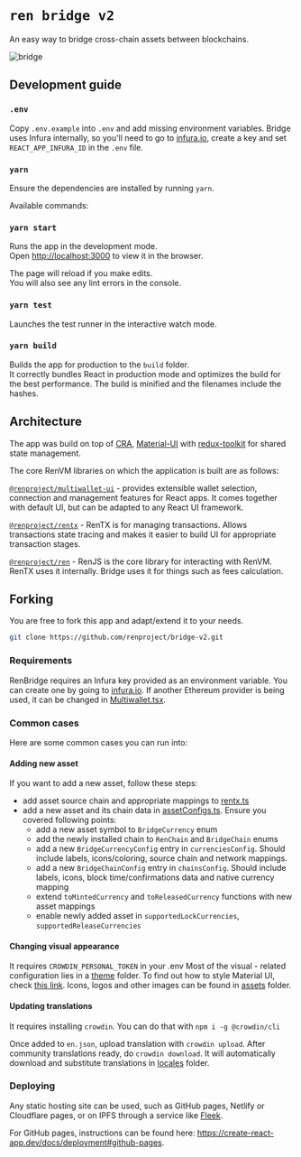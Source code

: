 # `ren bridge v2`

An easy way to bridge cross-chain assets between blockchains.

![bridge](https://user-images.githubusercontent.com/2221955/108037890-4b8b0100-708e-11eb-948a-289766d0aebd.png)

## Development guide

### `.env`

Copy `.env.example` into `.env` and add missing environment variables. Bridge uses Infura internally, so you'll need to go to [infura.io](https://infura.io), create a key and set `REACT_APP_INFURA_ID` in the `.env` file.

### `yarn`

Ensure the dependencies are installed by running `yarn`.

Available commands:

### `yarn start`

Runs the app in the development mode.<br />
Open [http://localhost:3000](http://localhost:3000) to view it in the browser.

The page will reload if you make edits.<br />
You will also see any lint errors in the console.

### `yarn test`

Launches the test runner in the interactive watch mode.<br />

### `yarn build`

Builds the app for production to the `build` folder.<br />
It correctly bundles React in production mode and optimizes the build for the best performance. The build is minified and the filenames include the hashes.<br />

## Architecture

The app was build on top of [CRA](https://reactjs.org/docs/create-a-new-react-app.html), [Material-UI](https://material-ui.com/) with [redux-toolkit](https://redux-toolkit.js.org/) for shared state management.

The core RenVM libraries on which the application is built are as follows:

[`@renproject/multiwallet-ui`](https://www.npmjs.com/package/@renproject/multiwallet-ui) - provides extensible wallet selection, connection and management features for React apps. It comes together with default UI, but can be adapted to any React UI framework.

[`@renproject/rentx`](https://www.npmjs.com/package/@renproject/rentx) - RenTX is for managing transactions. Allows transactions state tracing and makes it easier to build UI for appropriate transaction stages.

[`@renproject/ren`](https://www.npmjs.com/package/@renproject/ren) - RenJS is the core library for interacting with RenVM. RenTX uses it internally. Bridge uses it for things such as fees calculation.

## Forking

You are free to fork this app and adapt/extend it to your needs.

```sh
git clone https://github.com/renproject/bridge-v2.git
```

### Requirements

RenBridge requires an Infura key provided as an environment variable. You can create one by going to [infura.io](https://infura.io). If another Ethereum provider is being used, it can be changed in [Multiwallet.tsx](src/providers/multiwallet/Multiwallet.tsx).

### Common cases

Here are some common cases you can run into:

#### Adding new asset

If you want to add a new asset, follow these steps:

- add asset source chain and appropriate mappings to [rentx.ts](src/services/rentx.ts)
- add a new asset and its chain data in [assetConfigs.ts](src/utils/assetConfigs.ts). Ensure you covered following points:
  - add a new asset symbol to `BridgeCurrency` enum
  - add the newly installed chain to `RenChain` and `BridgeChain` enums
  - add a new `BridgeCurrencyConfig` entry in `currenciesConfig`.
    Should include labels, icons/coloring, source chain and network mappings.
  - add a new `BridgeChainConfig` entry in `chainsConfig`.
    Should include labels, icons, block time/confirmations data and native currency mapping
  - extend `toMintedCurrency` and `toReleasedCurrency` functions with new asset mappings
  - enable newly added asset in `supportedLockCurrencies`, `supportedReleaseCurrencies`

#### Changing visual appearance
It requires `CROWDIN_PERSONAL_TOKEN` in your .env
Most of the visual - related configuration lies in a [theme](src/theme) folder. To find out how to style Material UI, check [this link](https://material-ui.com/customization/theming/). Icons, logos and other images can be found in [assets](src/assets) folder.

#### Updating translations
It requires installing `crowdin`. You can do that with `npm i -g @crowdin/cli
`


Once added to `en.json`, upload translation with
`crowdin upload`. After community translations ready, do `crowdin download`. It will automatically download and substitute translations in [locales](src/i18n/locales) folder.

### Deploying

Any static hosting site can be used, such as GitHub pages, Netlify or Cloudflare pages, or on IPFS through a service like [Fleek](https://blog.fleek.co/posts/fleek-create-react-app).

For GitHub pages, instructions can be found here: https://create-react-app.dev/docs/deployment#github-pages.
